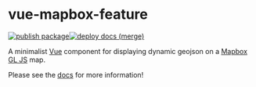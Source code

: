 # vue-mapbox-feature

[![publish package](https://github.com/benchmark-urbanism/vue-mapbox-map/actions/workflows/publish_package.yml/badge.svg)](https://github.com/benchmark-urbanism/vue-mapbox-map/actions/workflows/publish_package.yml)[![deploy docs (merge)](https://github.com/benchmark-urbanism/vue-mapbox-map/actions/workflows/firebase-hosting-merge.yml/badge.svg)](https://github.com/benchmark-urbanism/vue-mapbox-map/actions/workflows/firebase-hosting-merge.yml)

A minimalist [Vue](https://vuejs.org/) component for displaying dynamic geojson on a [Mapbox GL JS](https://www.mapbox.com/mapbox-gl-js/api/) map.

Please see the [docs](https://vue-mapbox-feature.web.app/) for more information!
